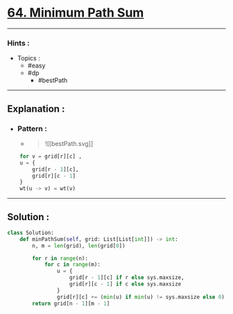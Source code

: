 # [64. Minimum Path Sum](https://leetcode.com/problems/minimum-path-sum/)

---

### Hints :

-   Topics :
    -   #easy
    -   #dp
        -   #bestPath

---

## Explanation :

-   ### Pattern :

    -   > ![[bestPath.svg]]

```python
	for v = grid[r][c] ,
	u = {
    	grid[r - 1][c],
    	grid[r][c - 1]
    }
	wt(u -> v) = wt(v)
```

---

## Solution :

```python
class Solution:
    def minPathSum(self, grid: List[List[int]]) -> int:
        n, m = len(grid), len(grid[0])

        for r in range(n):
            for c in range(m):
                u = {
                    grid[r - 1][c] if r else sys.maxsize,
                    grid[r][c - 1] if c else sys.maxsize
                }
                grid[r][c] += (min(u) if min(u) != sys.maxsize else 0)
        return grid[n - 1][m - 1]
```
